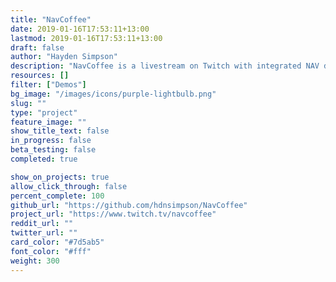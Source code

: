 ```yaml
---
title: "NavCoffee"
date: 2019-01-16T17:53:11+13:00
lastmod: 2019-01-16T17:53:11+13:00
draft: false
author: "Hayden Simpson"
description: "NavCoffee is a livestream on Twitch with integrated NAV donations. The purpose of the project is to demonstrate how streamers can accept NAV and integrate the payments into their livestreams."
resources: []
filter: ["Demos"]
bg_image: "/images/icons/purple-lightbulb.png"
slug: ""
type: "project"
feature_image: ""
show_title_text: false
in_progress: false
beta_testing: false
completed: true

show_on_projects: true
allow_click_through: false
percent_complete: 100
github_url: "https://github.com/hdnsimpson/NavCoffee"
project_url: "https://www.twitch.tv/navcoffee"
reddit_url: ""
twitter_url: ""
card_color: "#7d5ab5"
font_color: "#fff"
weight: 300
---
```


